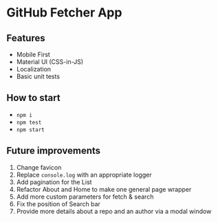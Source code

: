 # GitHub Fetcher App

## Features

- Mobile First
- Material UI (CSS-in-JS)
- Localization
- Basic unit tests

## How to start

- `npm i`
- `npm test`
- `npm start`

## Future improvements

1. Change favicon
1. Replace `console.log` with an appropriate logger
1. Add pagination for the List
1. Refactor About and Home to make one general page wrapper
1. Add more custom parameters for fetch & search
1. Fix the position of Search bar
1. Provide more details about a repo and an author via a modal window
